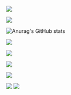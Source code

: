 ![](https://visitor-badge.glitch.me/badge?page_id=btkschfyyfzx.readme)

![](http://antzuhl.cn:4000/get/@btkschfyyfzx.readme)

![Anurag's GitHub stats](https://github-readme-stats.vercel.app/api?username=btkschfyyfzx&show_icons=true&theme=radical)

[![](https://img.shields.io/badge/OS-Arch%20Linux-33aadd?style=flat-square&logo=arch-linux&logoColor=ffffff)](https://www.archlinux.org/)

[![](https://img.shields.io/badge/macOS-Hackintosh-292e33?style=flat-square&logo=apple&logoColor=ffffff)](https://www.tonymacx86.com/)


[![](https://img.shields.io/badge/Honor-V30-f5010c?style=flat-square&logo=huawei&logoColor=ffffff)](https://www.apple.com/)


[![](https://img.shields.io/badge/-Java-007396?style=flat-square&logo=java&logoColor=ffffff)](https://reactjs.org/)


![](https://img.shields.io/badge/-Nintendo%20Switch-e60012?style=flat-square&logo=nintendo%20switch&logoColor=ffffff)
[![](https://img.shields.io/badge/Steam-171a21?style=flat-square&logo=steam&logoColor=ffffff)](https://steamcommunity.com/id/antzuhl)
